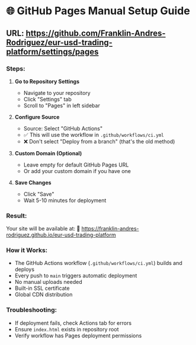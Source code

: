 # 🌐 GitHub Pages Manual Setup Guide

## URL: https://github.com/Franklin-Andres-Rodriguez/eur-usd-trading-platform/settings/pages

### Steps:

1. **Go to Repository Settings**
   - Navigate to your repository
   - Click "Settings" tab
   - Scroll to "Pages" in left sidebar

2. **Configure Source**
   - Source: Select "GitHub Actions"
   - ✅ This will use the workflow in `.github/workflows/ci.yml`
   - ❌ Don't select "Deploy from a branch" (that's the old method)

3. **Custom Domain (Optional)**
   - Leave empty for default GitHub Pages URL
   - Or add your custom domain if you have one

4. **Save Changes**
   - Click "Save"
   - Wait 5-10 minutes for deployment

### Result:
Your site will be available at:
🔗 https://franklin-andres-rodriguez.github.io/eur-usd-trading-platform

### How it Works:
- The GitHub Actions workflow (`.github/workflows/ci.yml`) builds and deploys
- Every push to `main` triggers automatic deployment
- No manual uploads needed
- Built-in SSL certificate
- Global CDN distribution

### Troubleshooting:
- If deployment fails, check Actions tab for errors
- Ensure `index.html` exists in repository root
- Verify workflow has Pages deployment permissions
